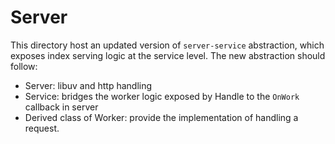 # Server

This directory host an updated version of `server-service` abstraction, which exposes index serving logic at the service level. The new abstraction should follow:

* Server: libuv and http handling
* Service: bridges the worker logic exposed by Handle to the `OnWork` callback in server
* Derived class of Worker: provide the implementation of handling a request.
